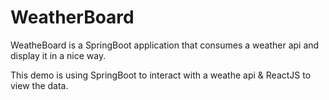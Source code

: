 # WeatherBoard
WeatheBoard is a SpringBoot application that consumes a weather api and display it in a nice way.

This demo is using SpringBoot to interact with a weathe api & ReactJS to view the data. 

